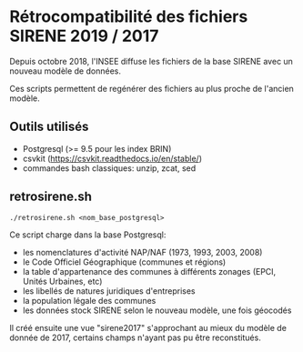 # Rétrocompatibilité des fichiers SIRENE 2019 / 2017

Depuis octobre 2018, l'INSEE diffuse les fichiers de la base SIRENE avec un nouveau modèle de données.

Ces scripts permettent de regénérer des fichiers au plus proche de l'ancien modèle.

## Outils utilisés

- Postgresql (>= 9.5 pour les index BRIN)
- csvkit (https://csvkit.readthedocs.io/en/stable/)
- commandes bash classiques: unzip, zcat, sed

## retrosirene.sh

`./retrosirene.sh <nom_base_postgresql>`

Ce script charge dans la base Postgresql:
- les nomenclatures d'activité NAP/NAF (1973, 1993, 2003, 2008)
- le Code Officiel Géographique (communes et régions)
- la table d'appartenance des communes à différents zonages (EPCI, Unités Urbaines, etc)
- les libellés de natures juridiques d'entreprises
- la population légale des communes
- les données stock SIRENE selon le nouveau modèle, une fois géocodés

Il créé ensuite une vue "sirene2017" s'approchant au mieux du modèle de donnée de 2017, certains champs n'ayant pas pu être reconstitués.
